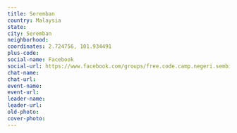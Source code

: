 ```yaml
---
title: Seremban
country: Malaysia
state: 
city: Seremban
neighborhood: 
coordinates: 2.724756, 101.934491
plus-code:
social-name: Facebook
social-url: https://www.facebook.com/groups/free.code.camp.negeri.sembilan
chat-name:
chat-url:
event-name:
event-url:
leader-name:
leader-url:
old-photo: 
cover-photo:
---
```

